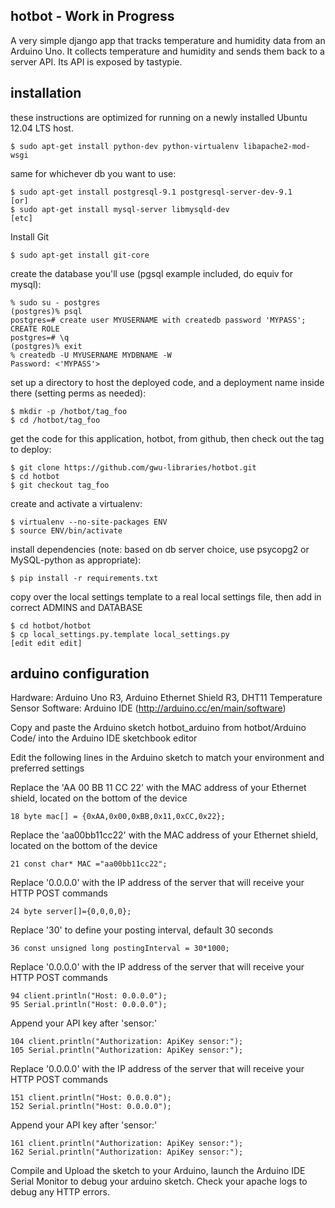 hotbot - Work in Progress
------

A very simple django app that tracks temperature and humidity data from an Arduino Uno.  It collects temperature and humidity and sends them back to a server API.  Its API is exposed by tastypie.


installation
------------

these instructions are optimized for running on a newly installed
Ubuntu 12.04 LTS host.

```
$ sudo apt-get install python-dev python-virtualenv libapache2-mod-wsgi
```

same for whichever db you want to use:

```
$ sudo apt-get install postgresql-9.1 postgresql-server-dev-9.1
[or]
$ sudo apt-get install mysql-server libmysqld-dev
[etc]
```

Install Git

```
$ sudo apt-get install git-core
```

create the database you'll use (pgsql example included, do equiv
for mysql):

```
% sudo su - postgres
(postgres)% psql
postgres=# create user MYUSERNAME with createdb password 'MYPASS';
CREATE ROLE
postgres=# \q
(postgres)% exit
% createdb -U MYUSERNAME MYDBNAME -W
Password: <'MYPASS'>
```

set up a directory to host the deployed code, and a deployment name
inside there (setting perms as needed):

```
$ mkdir -p /hotbot/tag_foo
$ cd /hotbot/tag_foo
```

get the code for this application, hotbot, from github, then check
out the tag to deploy:

```
$ git clone https://github.com/gwu-libraries/hotbot.git
$ cd hotbot
$ git checkout tag_foo
```

create and activate a virtualenv:

```
$ virtualenv --no-site-packages ENV
$ source ENV/bin/activate
```

install dependencies (note: based on db server choice, use psycopg2
or MySQL-python as appropriate):

```
$ pip install -r requirements.txt
```

copy over the local settings template to a real local settings file,
then add in correct ADMINS and DATABASE

```
$ cd hotbot/hotbot
$ cp local_settings.py.template local_settings.py
[edit edit edit]
```

arduino configuration
---------------------

Hardware: Arduino Uno R3, Arduino Ethernet Shield R3, DHT11 Temperature Sensor
Software: Arduino IDE (http://arduino.cc/en/main/software)

Copy and paste the Arduino sketch hotbot_arduino from hotbot/Arduino Code/ into the Arduino IDE sketchbook editor

Edit the following lines in the Arduino sketch to match your environment and preferred settings

Replace the 'AA 00 BB 11 CC 22' with the MAC address of your Ethernet shield, located on the bottom of the device
```
18 byte mac[] = {0xAA,0x00,0xBB,0x11,0xCC,0x22};
```
Replace the 'aa00bb11cc22' with the MAC address of your Ethernet shield, located on the bottom of the device
```
21 const char* MAC ="aa00bb11cc22";
```
Replace '0.0.0.0' with the IP address of the server that will receive your HTTP POST commands
```
24 byte server[]={0,0,0,0};
```
Replace '30' to define your posting interval, default 30 seconds
```
36 const unsigned long postingInterval = 30*1000;
```
Replace '0.0.0.0' with the IP address of the server that will receive your HTTP POST commands
```
94 client.println("Host: 0.0.0.0");
95 Serial.println("Host: 0.0.0.0");
```
Append your API key after 'sensor:'
```
104 client.println("Authorization: ApiKey sensor:");
105 Serial.println("Authorization: ApiKey sensor:");
```
Replace '0.0.0.0' with the IP address of the server that will receive your HTTP POST commands
```
151 client.println("Host: 0.0.0.0");
152 Serial.println("Host: 0.0.0.0");
```
Append your API key after 'sensor:'
```
161 client.println("Authorization: ApiKey sensor:");
162 Serial.println("Authorization: ApiKey sensor:");
```

Compile and Upload the sketch to your Arduino, launch the Arduino IDE Serial Monitor to debug your arduino sketch.  Check your apache logs to debug any HTTP errors.
